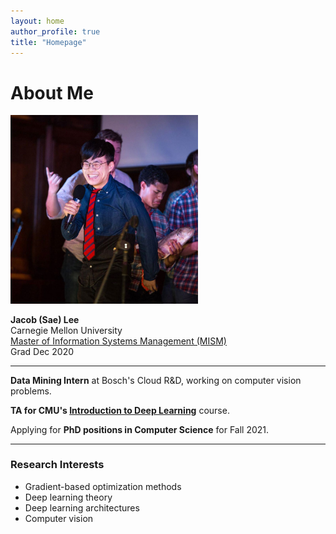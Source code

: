 ```yaml
---
layout: home
author_profile: true
title: "Homepage"
---
```

# About Me
<img src="assets/images/aboutme.jpg" width="300"/> 

**Jacob (Sae) Lee** <br>
Carnegie Mellon University <br>
[Master of Information Systems Management (MISM)](https://www.heinz.cmu.edu/programs/information-systems-management-master/16-month) <br>
Grad Dec 2020 <br>

-----
**Data Mining Intern** at Bosch's Cloud R&D, working on computer vision problems. 

**TA for CMU's [Introduction to Deep Learning](http://deeplearning.cs.cmu.edu/)** course.

Applying for **PhD positions in Computer Science** for Fall 2021. 

-----

### Research Interests
* Gradient-based optimization methods
* Deep learning theory
* Deep learning architectures
* Computer vision
